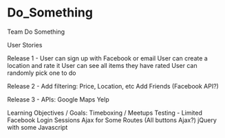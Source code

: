 Do_Something
============

Team Do Something  

User Stories


Release 1 - 
User can sign up with Facebook or email
User can create a location and rate it
User can see all items they have rated
User can randomly pick one to do

Release 2 -
Add filtering:
	Price, Location, etc
Add Friends (Facebook API?)

Release 3 -
APIs:
	Google Maps
	Yelp


Learning Objectives / Goals:
Timeboxing / Meetups
Testing - Limited
Facebook Login
Sessions
Ajax for Some Routes (All buttons Ajax?)
jQuery with some Javascript
